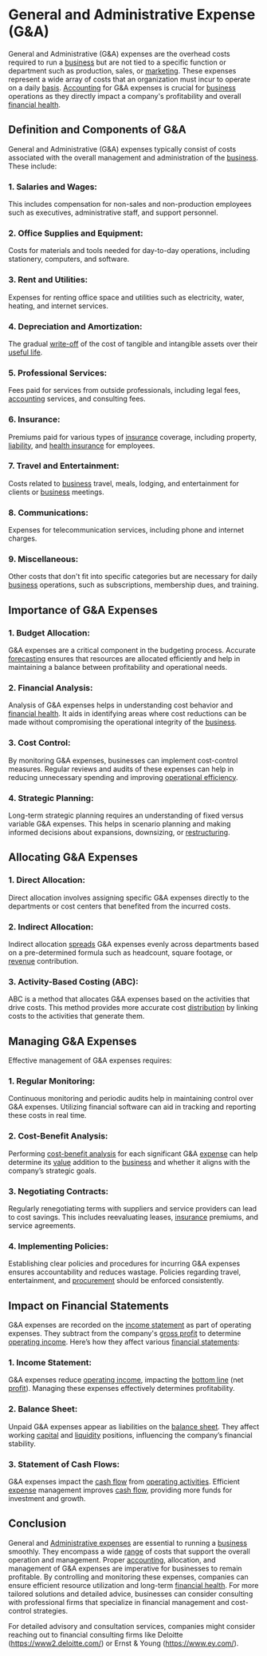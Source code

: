 # General and Administrative Expense (G&A)

General and Administrative (G&A) expenses are the overhead costs required to run a [business](../b/business.md) but are not tied to a specific function or department such as production, sales, or [marketing](../m/marketing.md). These expenses represent a wide array of costs that an organization must incur to operate on a daily [basis](../b/basis.md). [Accounting](../a/accounting.md) for G&A expenses is crucial for [business](../b/business.md) operations as they directly impact a company's profitability and overall [financial health](../f/financial_health.md).

## Definition and Components of G&A

General and Administrative (G&A) expenses typically consist of costs associated with the overall management and administration of the [business](../b/business.md). These include:

### 1. **Salaries and Wages:**
   This includes compensation for non-sales and non-production employees such as executives, administrative staff, and support personnel.
   
### 2. **Office Supplies and Equipment:**
   Costs for materials and tools needed for day-to-day operations, including stationery, computers, and software.
   
### 3. **Rent and Utilities:**
   Expenses for renting office space and utilities such as electricity, water, heating, and internet services.
   
### 4. **Depreciation and Amortization:**
   The gradual [write-off](../w/write-off.md) of the cost of tangible and intangible assets over their [useful life](../u/useful_life.md).
   
### 5. **Professional Services:**
   Fees paid for services from outside professionals, including legal fees, [accounting](../a/accounting.md) services, and consulting fees.
   
### 6. **Insurance:**
   Premiums paid for various types of [insurance](../i/insurance.md) coverage, including property, [liability](../l/liability.md), and [health insurance](../h/health_insurance.md) for employees.
   
### 7. **Travel and Entertainment:**
   Costs related to [business](../b/business.md) travel, meals, lodging, and entertainment for clients or [business](../b/business.md) meetings.
   
### 8. **Communications:**
   Expenses for telecommunication services, including phone and internet charges.
   
### 9. **Miscellaneous:**
   Other costs that don't fit into specific categories but are necessary for daily [business](../b/business.md) operations, such as subscriptions, membership dues, and training.

## Importance of G&A Expenses

### 1. **Budget Allocation:**
   G&A expenses are a critical component in the budgeting process. Accurate [forecasting](../f/forecasting.md) ensures that resources are allocated efficiently and help in maintaining a balance between profitability and operational needs.

### 2. **Financial Analysis:**
   Analysis of G&A expenses helps in understanding cost behavior and [financial health](../f/financial_health.md). It aids in identifying areas where cost reductions can be made without compromising the operational integrity of the [business](../b/business.md).

### 3. **Cost Control:**
   By monitoring G&A expenses, businesses can implement cost-control measures. Regular reviews and audits of these expenses can help in reducing unnecessary spending and improving [operational efficiency](../o/operational_efficiency_in_trading.md).

### 4. **Strategic Planning:**
   Long-term strategic planning requires an understanding of fixed versus variable G&A expenses. This helps in scenario planning and making informed decisions about expansions, downsizing, or [restructuring](../r/restructuring.md).

## Allocating G&A Expenses

### 1. **Direct Allocation:**
   Direct allocation involves assigning specific G&A expenses directly to the departments or cost centers that benefited from the incurred costs.

### 2. **Indirect Allocation:**
   Indirect allocation [spreads](../s/spreads.md) G&A expenses evenly across departments based on a pre-determined formula such as headcount, square footage, or [revenue](../r/revenue.md) contribution.

### 3. **Activity-Based Costing (ABC):**
   ABC is a method that allocates G&A expenses based on the activities that drive costs. This method provides more accurate cost [distribution](../d/distribution.md) by linking costs to the activities that generate them.

## Managing G&A Expenses

Effective management of G&A expenses requires:

### 1. **Regular Monitoring:**
   Continuous monitoring and periodic audits help in maintaining control over G&A expenses. Utilizing financial software can aid in tracking and reporting these costs in real time.

### 2. **Cost-Benefit Analysis:**
   Performing [cost-benefit analysis](../c/cost-benefit_analysis_in_trading.md) for each significant G&A [expense](../e/expense.md) can help determine its [value](../v/value.md) addition to the [business](../b/business.md) and whether it aligns with the company’s strategic goals.
   
### 3. **Negotiating Contracts:**
   Regularly renegotiating terms with suppliers and service providers can lead to cost savings. This includes reevaluating leases, [insurance](../i/insurance.md) premiums, and service agreements.

### 4. **Implementing Policies:**
   Establishing clear policies and procedures for incurring G&A expenses ensures accountability and reduces wastage. Policies regarding travel, entertainment, and [procurement](../p/procurement.md) should be enforced consistently.

## Impact on Financial Statements

G&A expenses are recorded on the [income statement](../i/income_statement.md) as part of operating expenses. They subtract from the company's [gross profit](../g/gross_profit.md) to determine [operating income](../o/operating_income.md). Here’s how they affect various [financial statements](../f/financial_statements.md):

### 1. **Income Statement:**
   G&A expenses reduce [operating income](../o/operating_income.md), impacting the [bottom line](../b/bottom_line.md) (net [profit](../p/profit.md)). Managing these expenses effectively determines profitability.

### 2. **Balance Sheet:**
   Unpaid G&A expenses appear as liabilities on the [balance sheet](../b/balance_sheet.md). They affect working [capital](../c/capital.md) and [liquidity](../l/liquidity.md) positions, influencing the company’s financial stability.

### 3. **Statement of Cash Flows:**
   G&A expenses impact the [cash flow](../c/cash_flow.md) from [operating activities](../o/operating_activities.md). Efficient [expense](../e/expense.md) management improves [cash flow](../c/cash_flow.md), providing more funds for investment and growth.

## Conclusion

General and [Administrative expenses](../a/administrative_expenses.md) are essential to running a [business](../b/business.md) smoothly. They encompass a wide [range](../r/range.md) of costs that support the overall operation and management. Proper [accounting](../a/accounting.md), allocation, and management of G&A expenses are imperative for businesses to remain profitable. By controlling and monitoring these expenses, companies can ensure efficient resource utilization and long-term [financial health](../f/financial_health.md). For more tailored solutions and detailed advice, businesses can consider consulting with professional firms that specialize in financial management and cost-control strategies.

For detailed advisory and consultation services, companies might consider reaching out to financial consulting firms like Deloitte (https://www2.deloitte.com/) or Ernst & Young (https://www.ey.com/).
